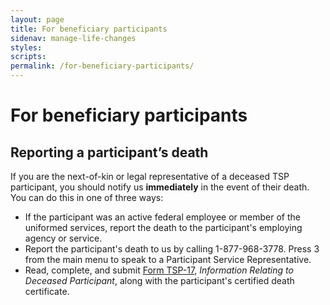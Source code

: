 ```yaml
---
layout: page
title: For beneficiary participants
sidenav: manage-life-changes
styles:
scripts:
permalink: /for-beneficiary-participants/
---
```


# For beneficiary participants

## Reporting a participant’s death


If you are the next-of-kin or legal representative of a deceased TSP participant, you should notify us __immediately__ in the event of their death. You can do this in one of three ways:

+ If the participant was an active federal employee or member of the uniformed services, report the death to the participant's employing agency or service.
+ Report the participant's death to us by calling 1-877-968-3778. Press 3 from the main menu to speak to a Participant Service Representative.
+ Read, complete, and submit [Form TSP-17](https://www.tsp.gov/PDF/formspubs/tsp-17.pdf), *Information Relating to Deceased Participant*, along with the participant's certified death certificate. 



<!-- CONTENT END -->
